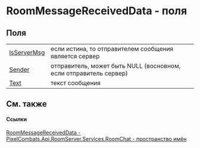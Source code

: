 # RoomMessageReceivedData - поля




## Поля
<table>
<tr>
<td><a href="643f5d45-0caa-b801-8747-b2b52583847a">IsServerMsg</a></td>
<td>если истина, то отправителем сообщения является сервер</td></tr>
<tr>
<td><a href="2a38c9f9-61c3-d017-2566-78d91b6b66a6">Sender</a></td>
<td>отправитель, может быть NULL (восновном, если отправитель сервер)</td></tr>
<tr>
<td><a href="d17aee77-d8e4-dbce-dd0a-7ba38e88293c">Text</a></td>
<td>текст сообщения</td></tr>
</table>

## См. также


#### Ссылки
<a href="588149f3-9da2-a390-d5ad-b4bb0e7c14a9">RoomMessageReceivedData - </a>  
<a href="f9b35b8e-e88d-da29-b6b9-ee53cb5dcbfb">PixelCombats.Api.RoomServer.Services.RoomChat - пространство имён</a>  
